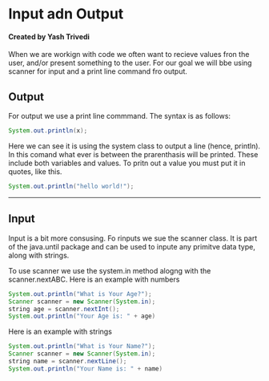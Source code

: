 # Input adn Output

#### Created by Yash Trivedi

When we are workign with code we often want to recieve values fron the user, and/or present something to the user. For our goal we will bbe using scanner for input and a print line command fro output.

## Output
For output we use a print line commmand. The syntax is as follows:
````java
System.out.println(x);
````
Here we can see it is using the system class to output a line (hence, println).
In this comand what ever is between the prarenthasis will be printed. These include both variables and values. To pritn out a value you must put it in quotes, like this.
````java
System.out.println("hello world!");
````
---

## Input
Input is a bit more consusing. Fo rinputs we sue the scanner class. It is part of the java.until package and can be used to inpute any primitve data type, along with strings.

To use scanner we use the system.in method alogng with the scanner.nextABC. Here is an example with numbers
````java
System.out.println("What is Your Age?");
Scanner scanner = new Scanner(System.in);
string age = scanner.nextInt();
System.out.println("Your Age is: " + age)
````
Here is an example with strings
````java
System.out.println("What is Your Name?");
Scanner scanner = new Scanner(System.in);
string name = scanner.nextLine();
System.out.println("Your Name is: " + name)
````